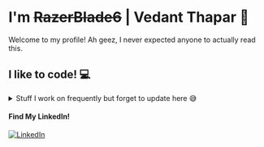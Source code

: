 # I'm ~~RazerBlade6~~ | Vedant Thapar 👋

Welcome to my profile! Ah geez, I never expected anyone to actually read this.

<div>
  <h2>I like to code! 💻</h2>
  <details>
    <summary>Stuff I work on frequently but forget to update here 😅</summary>
    <ul>
      <li><a href= "https://github.com/RazerBlade6/ci-rs-lang">An Interpreter in Rust (Currently WIP)</a></li>
      <li><a href= "https://github.com/RazerBlade6/Microprocessors-and-Interfacing">Microprocessors Code</a></li>
      <li><a href= "https://github.com/RazerBlade6/Data-Structures-and-Algos">APIs for common Data Structures in C</a></li>
  </details>
</div>

<div>
  <h4>Find My LinkedIn!</h4>
  <a href = "www.linkedin.com/in/vedant-thapar-52b962304" target = "_blank"><img src = "https://img.shields.io/badge/LinkedIn-%230077B5.svg?&style=flat-square&logo=linkedin&logoColor=white" alt = "LinkedIn"></a>
</div>
